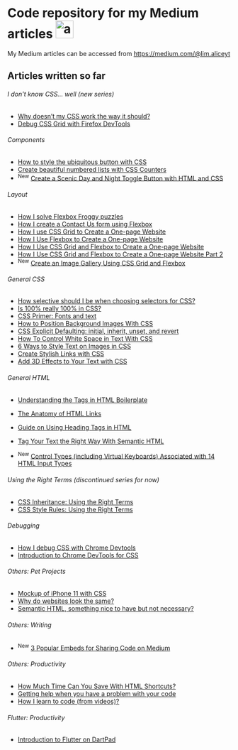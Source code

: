# Code repository for my Medium articles <img src="https://miro.medium.com/fit/c/256/256/2*ObBy4f3rjj9Ib0ykFq9kgw.png" alt="avatar" width="40"/> 

My Medium articles can be accessed from https://medium.com/@lim.aliceyt

## Articles written so far

###### I don't know CSS... well (new series)
- [Why doesn’t my CSS work the way it should?](https://medium.com/@lim.aliceyt/why-doesnt-my-css-work-the-way-it-should-e2313815520a)
- [Debug CSS Grid with Firefox DevTools](https://medium.com/@lim.aliceyt/debug-css-grid-with-firefox-devtools-949f328aab88)


###### Components
- [How to style the ubiquitous button with CSS](https://medium.com/@lim.aliceyt/how-to-style-the-ubiquitous-button-with-css-6bf1066e01be)
- [Create beautiful numbered lists with CSS Counters](https://blog.prototypr.io/create-beautiful-numbered-lists-with-css-counters-726e705d9e14)
- <sup>New</sup> [Create a Scenic Day and Night Toggle Button with HTML and CSS](https://blog.prototypr.io/create-a-scenic-day-and-night-toggle-button-with-html-and-css-37a8e2532e68)

###### Layout
- [How I solve Flexbox Froggy puzzles](https://medium.com/@lim.aliceyt/how-i-solve-flexbox-froggy-puzzles-cb42372b55b2)
- [How I create a Contact Us form using Flexbox](https://medium.com/swlh/how-i-create-a-contact-us-form-using-flexbox-b9f6660d4c96)
- [How I use CSS Grid to Create a One-page Website](https://medium.com/swlh/how-i-use-css-grid-to-create-a-one-page-website-ffc97668d33a)
- [How I Use Flexbox to Create a One-page Website](https://medium.com/swlh/how-i-use-flexbox-to-create-a-one-page-website-81db78e61738)
- [How I Use CSS Grid and Flexbox to Create a One-page Website](https://medium.com/swlh/how-i-use-css-grid-and-flexbox-to-create-a-one-page-website-262aeea3592a)
- [How I Use CSS Grid and Flexbox to Create a One-page Website Part 2](https://medium.com/@lim.aliceyt/how-i-use-css-grid-and-flexbox-to-create-a-one-page-website-part-2-e575edb422fe)
- <sup>New</sup> [Create an Image Gallery Using CSS Grid and Flexbox](https://medium.com/better-programming/how-to-use-css-grid-and-flexbox-to-create-an-image-gallery-924f7896d142)

###### General CSS 
- [How selective should I be when choosing selectors for CSS?](https://medium.com/swlh/how-selective-should-i-be-when-choosing-selectors-for-css-16d80287a4e1)
- [Is 100% really 100% in CSS?](https://medium.com/@lim.aliceyt/is-100-really-100-in-css-d4c17366aaf4)
- [CSS Primer: Fonts and text](https://medium.com/swlh/css-primer-fonts-and-text-b6b5bb3e0370)
- [How to Position Background Images With CSS](https://medium.com/better-programming/how-to-position-background-images-with-css-73cc544975c3)
- [CSS Explicit Defaulting: initial, inherit, unset, and revert](https://medium.com/better-programming/css-explicit-defaulting-initial-inherit-unset-and-revert-9110647cdaa1)
- [How To Control White Space in Text With CSS](https://medium.com/better-programming/how-to-control-white-space-in-text-with-css-2a7695a0c73b)
- [6 Ways to Style Text on Images in CSS](https://medium.com/better-programming/ways-to-style-text-on-images-in-css-fa94e31d63e7)
- [Create Stylish Links with CSS](https://medium.com/@lim.aliceyt/create-stylish-links-with-css-983d33102f5a)
- [Add 3D Effects to Your Text with CSS](https://medium.com/swlh/add-3d-effects-to-your-text-with-css-588da44f709f)

###### General HTML
- [Understanding the Tags in HTML Boilerplate](https://medium.com/better-programming/understanding-the-tags-in-html-boilerplate-38d1ae2805f7)
- [The Anatomy of HTML Links](https://medium.com/better-programming/a-primer-on-html-links-af632c4857e0)

- [Guide on Using Heading Tags in HTML](https://medium.com/front-end-chummies/guide-on-using-heading-tags-in-html-53798b79867f)
- [Tag Your Text the Right Way With Semantic HTML](https://medium.com/@lim.aliceyt/tag-your-text-the-right-way-with-semantic-html-cf3324b14d1b)
- <sup>New</sup>  [Control Types (including Virtual Keyboards) Associated with 14 HTML Input Types](https://medium.com/front-end-chummies/control-types-including-virtual-keyboards-associated-with-14-html-input-types-4a0b216d68c6)

###### Using the Right Terms (discontinued series for now)
- [CSS Inheritance: Using the Right Terms](https://medium.com/better-programming/css-inheritance-using-the-right-terms-532468b46a05)
- [CSS Style Rules: Using the Right Terms](https://medium.com/better-programming/css-style-rules-using-the-right-terms-c8ddd82d4c47)

###### Debugging
- [How I debug CSS with Chrome Devtools](https://medium.com/swlh/how-i-debug-css-with-chrome-devtools-2ad3ffeec3ca)
- [Introduction to Chrome DevTools for CSS](https://medium.com/better-programming/introduction-to-chrome-devtools-for-css-8d0f90ac860b)

###### Others: Pet Projects
- [Mockup of iPhone 11 with CSS](https://medium.com/@lim.aliceyt/mockup-of-iphone-11-with-css-2df1ae4ea6ac)
- [Why do websites look the same?](https://medium.com/swlh/why-do-websites-look-the-same-dfe9bc8970ac)
- [Semantic HTML, something nice to have but not necessary?](https://medium.com/@lim.aliceyt/semantic-html-something-nice-to-have-but-not-necessary-50929bb48de8)

###### Others: Writing
- <sup>New</sup>  [3 Popular Embeds for Sharing Code on Medium](https://medium.com/better-programming/popular-embeds-for-sharing-code-on-medium-8ba951e9c5d0)

###### Others: Productivity
- [How Much Time Can You Save With HTML Shortcuts?](https://medium.com/better-programming/how-much-time-can-you-save-with-html-shortcuts-5357a32756d7)
- [Getting help when you have a problem with your code](https://medium.com/swlh/getting-help-when-you-have-a-problem-with-your-code-f9664a7c6bf2)
- [How I learn to code (from videos)?](https://medium.com/@lim.aliceyt/how-i-learn-to-code-from-videos-bad52aedfb9f)

###### Flutter: Productivity
- [Introduction to Flutter on DartPad](https://medium.com/better-programming/introduction-to-flutter-on-dartpad-413b7680179b)
